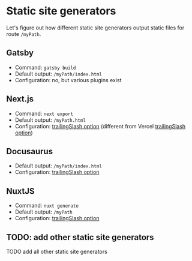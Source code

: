 
# Static site generators

Let's figure out how different static site generators output static files for route `/myPath`.

## Gatsby

- Command: `gatsby build`
- Default output: `/myPath/index.html` 
- Configuration: no, but various plugins exist

## Next.js

- Command: `next export`
- Default output: `/myPath.html`
- Configuration: [trailingSlash option](https://nextjs.org/docs/api-reference/next.config.js/trailing-slash) (different from Vercel [trailingSlash option](https://vercel.com/docs/configuration#project/trailing-slash))

## Docusaurus

- Default output: `/myPath/index.html`
- Configuration: [trailingSlash option](https://docusaurus.io/docs/docusaurus.config.js#trailing-slash)

## NuxtJS

- Command: `nuxt generate`
- Default output: `/myPath`
- Configuration: [trailingSlash option](https://nuxtjs.org/docs/2.x/configuration-glossary/configuration-router#trailingslash)

## TODO: add other static site generators

TODO add all other static site generators

